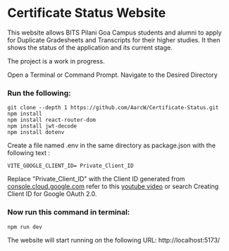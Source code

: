 # Certificate Status Website

This website allows BITS Pilani Goa Campus students and alumni to apply for Duplicate Gradesheets and Transcripts for their higher studies. It then shows the status of the application and its current stage.  

The project is a work in progress.  

Open a Terminal or Command Prompt.
Navigate to the Desired Directory

### Run the following:
```
git clone --depth 1 https://github.com/AarcW/Certificate-Status.git
npm install
npm install react-router-dom
npm install jwt-decode
npm install dotenv
```
Create a file named .env in the same directory as package.json with the following text :
```
VITE_GOOGLE_CLIENT_ID= Private_Client_ID
```
Replace "Private_Client_ID" with the Client ID generated from [console.cloud.google.com](https://console.cloud.google.com/) refer to this [youtube video](https://www.youtube.com/watch?v=roxC8SMs7HU&list=PLBCO7wfF-roHv6vlrH2RStyt_vkpEhy_2) or search Creating Client ID for Google OAuth 2.0.

### Now run this command in terminal:
```
npm run dev 
```
The website will start running on the following URL:
http://localhost:5173/